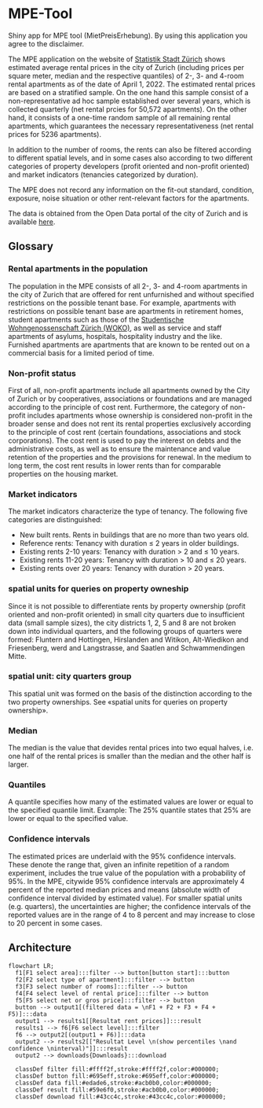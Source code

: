 # MPE-Tool
Shiny app for MPE tool (MietPreisErhebung). By using this application you agree to the disclaimer.

The MPE application on the website of [Statistik Stadt Zürich](https://www.stadt-zuerich.ch/prd/de/index/statistik/publikationen-angebote/datenbanken-anwendungen/mietpreiserhebung.html) shows estimated average rental prices in the city of Zurich (including prices per square meter, median and the respective quantiles) of 2-, 3- and 4-room rental apartments as of the date of April 1, 2022. The estimated rental prices are based on a stratified sample. On the one hand this sample consist of a non-representative ad hoc sample established over several years, which is collected quarterly (net rental prcies for 50,572 apartments). On the other hand, it consists of a one-time random sample of all remaining rental apartments, which guarantees the necessary representativeness (net rental prices for 5236 apartments).

In addition to the number of rooms, the rents can also be filtered according to different spatial levels, and in some cases also according to two different categories of property developers (profit oriented and non-profit oriented) and market indicators (tenancies categorized by duration).

The MPE does not record any information on the fit-out standard, condition, exposure, noise situation or other rent-relevant factors for the apartments.

The data is obtained from the Open Data portal of the city of Zurich and is available [here](https://data.stadt-zuerich.ch/dataset/bau_whg_mpe_mietpreis_raum_zizahl_gn_jahr_od5161).

## Glossary
### Rental apartments in the population
The population in the MPE consists of all 2-, 3- and 4-room apartments in the city of Zurich that are offered for rent unfurnished and without specified restrictions on the possible tenant base. For example, apartments with restrictions on possible tenant base are apartments in retirement homes, student apartments such as those of the [Studentische Wohngenossenschaft Zürich (WOKO)](https://www.woko.ch/), as well as service and staff apartments of asylums, hospitals, hospitality industry and the like. Furnished apartments are apartments that are known to be rented out on a commercial basis for a limited period of time.

### Non-profit status
First of all, non-profit apartments include all apartments owned by the City of Zurich or by cooperatives, associations or foundations and are managed according to the principle of cost rent. Furthermore, the category of non-profit includes apartments whose ownership is considered non-profit in the broader sense and does not rent its rental properties exclusively according to the principle of cost rent (certain foundations, associations and stock corporations). The cost rent is used to pay the interest on debts and the administrative costs, as well as to ensure the maintenance and value retention of the properties and the provisions for renewal. In the medium to long term, the cost rent results in lower rents than for comparable properties on the housing market.

### Market indicators
The market indicators characterize the type of tenancy. The following five categories are distinguished:

- New built rents. Rents in buildings that are no more than two years old.
- Reference rents: Tenancy with duration ≤ 2 years in older buildings.
- Existing rents 2-10 years: Tenancy with duration > 2 and ≤ 10 years.
- Existing rents 11-20 years: Tenancy with duration > 10 and ≤ 20 years.
- Existing rents over 20 years: Tenancy with duration > 20 years.

### spatial units for queries on property owneship
Since it is not possible to differentiate rents by property ownership (profit oriented and non-profit oriented) in small city quarters due to insufficient data (small sample sizes), the city districts 1, 2, 5 and 8 are not broken down into individual quarters, and the following groups of quarters were formed: Fluntern and Hottingen, Hirslanden and Witikon, Alt-Wiedikon and Friesenberg, werd and Langstrasse, and Saatlen and Schwammendingen Mitte.

### spatial unit: city quarters group
This spatial unit was formed on the basis of the distinction according to the two property ownerships. See «spatial units for queries on property ownership».

### Median
The median is the value that devides rental prices into two equal halves, i.e. one half of the rental prices is smaller than the median and the other half is larger.

### Quantiles
A quantile specifies how many of the estimated values are lower or equal to the specified quantile limit. Example: The 25% quantile states that 25% are lower or equal to the specified value.

### Confidence intervals
The estimated prices are underlaid with the 95% confidence intervals. These denote the range that, given an infinite repetition of a random experiment, includes the true value of the population with a probability of 95%. In the MPE, citywide 95% confidence intervals are approximately 4 percent of the reported median prices and means (absolute width of confidence interval divided by estimated value). For smaller spatial units (e.g. quarters), the uncertainties are higher; the confidence intervals of the reported values are in the range of 4 to 8 percent and may increase to close to 20 percent in some cases.

## Architecture

```mermaid
flowchart LR;
  f1[F1 select area]:::filter --> button[button start]:::button
  f2[F2 select type of apartment]:::filter --> button
  f3[F3 select number of rooms]:::filter --> button
  f4[F4 select level of rental price]:::filter --> button
  f5[F5 select net or gros price]:::filter --> button
  button --> output1[(filtered data = \nF1 + F2 + F3 + F4 + F5)]:::data
  output1 --> results1[[Resultat rent prices]]:::result
  results1 --> f6[F6 select level]:::filter
  f6 --> output2[(output1 + F6)]:::data
  output2 --> results2[["Resultat Level \n(show percentiles \nand confidence \ninterval)"]]:::result
  output2 --> downloads{Downloads}:::download
  
  classDef filter fill:#ffff2f,stroke:#ffff2f,color:#000000;
  classDef button fill:#695eff,stroke:#695eff,color:#000000;
  classDef data fill:#edade6,stroke:#acb0b0,color:#000000;
  classDef result fill:#59e6f0,stroke:#acb0b0,color:#000000;
  classDef download fill:#43cc4c,stroke:#43cc4c,color:#000000;
```
